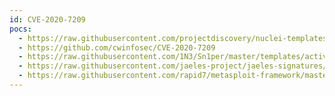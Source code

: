 ```yaml
---
id: CVE-2020-7209
pocs:
  - https://raw.githubusercontent.com/projectdiscovery/nuclei-templates/master/cves/2020/CVE-2020-7209.yaml
  - https://github.com/cwinfosec/CVE-2020-7209
  - https://raw.githubusercontent.com/1N3/Sn1per/master/templates/active/CVE-2020-7209_-_LinuxKI_Toolset_6.01_Remote_Command_Execution.sh
  - https://raw.githubusercontent.com/jaeles-project/jaeles-signatures/master/cves/linuxki-rce-cve-2020-7209.yaml
  - https://raw.githubusercontent.com/rapid7/metasploit-framework/master/modules/exploits/linux/http/linuxki_rce.rb
---
```

